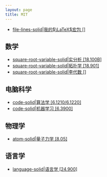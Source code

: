 ```yaml
---
layout: page
title: MIT
---
```



- [file-lines-solid|我的$\LaTeX$宏包 []](/posts/2024-05-29-mypackage.html)

## 数学

- [square-root-variable-solid|实分析 [18.100B]](/materials/real_analysis)
- [square-root-variable-solid|拓扑学 [18.901]](/materials/topology)
- [square-root-variable-solid|李代数 []](/materials/lie_algebras)

## 电脑科学

- [code-solid|算法学 [6.1210/6.1220]](/materials/algorithms/)
- [code-solid|机器学习 [6.3900]](/materials/machine_learning)

## 物理学

- [atom-solid|量子力学 [8.05]](/materials/quantum_mechanics)

## 语言学

- [language-solid|语言学 [24.900]](/materials/linguistics)

